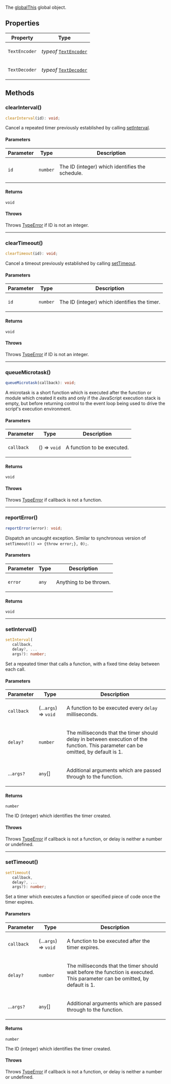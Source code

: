 The [globalThis](https://developer.mozilla.org/docs/Web/JavaScript/Reference/Global_Objects/globalThis) global object.

## Properties

<table>
<thead>
<tr>
<th>Property</th>
<th>Type</th>
</tr>
</thead>
<tbody>
<tr>
<td>

<a id="textencoder"></a> `TextEncoder`

</td>
<td>

*typeof* [`TextEncoder`](../classes/TextEncoder.md)

</td>
</tr>
<tr>
<td>

<a id="textdecoder"></a> `TextDecoder`

</td>
<td>

*typeof* [`TextDecoder`](../classes/TextDecoder.md)

</td>
</tr>
</tbody>
</table>

## Methods

### clearInterval()

```ts
clearInterval(id): void;
```

Cancel a repeated timer previously established by calling [setInterval](https://developer.mozilla.org/docs/Web/API/Window/setInterval).

#### Parameters

<table>
<thead>
<tr>
<th>Parameter</th>
<th>Type</th>
<th>Description</th>
</tr>
</thead>
<tbody>
<tr>
<td>

`id`

</td>
<td>

`number`

</td>
<td>

The ID (integer) which identifies the schedule.

</td>
</tr>
</tbody>
</table>

#### Returns

`void`

#### Throws

Throws [TypeError](https://developer.mozilla.org/docs/Web/JavaScript/Reference/Global_Objects/TypeError) if ID is not an integer.

***

### clearTimeout()

```ts
clearTimeout(id): void;
```

Cancel a timeout previously established by calling [setTimeout](https://developer.mozilla.org/docs/Web/API/Window/setTimeout).

#### Parameters

<table>
<thead>
<tr>
<th>Parameter</th>
<th>Type</th>
<th>Description</th>
</tr>
</thead>
<tbody>
<tr>
<td>

`id`

</td>
<td>

`number`

</td>
<td>

The ID (integer) which identifies the timer.

</td>
</tr>
</tbody>
</table>

#### Returns

`void`

#### Throws

Throws [TypeError](https://developer.mozilla.org/docs/Web/JavaScript/Reference/Global_Objects/TypeError) if ID is not an integer.

***

### queueMicrotask()

```ts
queueMicrotask(callback): void;
```

A microtask is a short function which is executed after the function or module which created it exits and
only if the JavaScript execution stack is empty, but before returning control to the event loop being used
to drive the script's execution environment.

#### Parameters

<table>
<thead>
<tr>
<th>Parameter</th>
<th>Type</th>
<th>Description</th>
</tr>
</thead>
<tbody>
<tr>
<td>

`callback`

</td>
<td>

() => `void`

</td>
<td>

A function to be executed.

</td>
</tr>
</tbody>
</table>

#### Returns

`void`

#### Throws

Throws [TypeError](https://developer.mozilla.org/docs/Web/JavaScript/Reference/Global_Objects/TypeError) if callback is not a function.

***

### reportError()

```ts
reportError(error): void;
```

Dispatch an uncaught exception. Similar to synchronous version of `setTimeout(() => {throw error;}, 0);`.

#### Parameters

<table>
<thead>
<tr>
<th>Parameter</th>
<th>Type</th>
<th>Description</th>
</tr>
</thead>
<tbody>
<tr>
<td>

`error`

</td>
<td>

`any`

</td>
<td>

Anything to be thrown.

</td>
</tr>
</tbody>
</table>

#### Returns

`void`

***

### setInterval()

```ts
setInterval(
   callback, 
   delay?, ...
   args?): number;
```

Set a repeated timer that calls a function, with a fixed time delay between each call.

#### Parameters

<table>
<thead>
<tr>
<th>Parameter</th>
<th>Type</th>
<th>Description</th>
</tr>
</thead>
<tbody>
<tr>
<td>

`callback`

</td>
<td>

(...`args`) => `void`

</td>
<td>

A function to be executed every `delay` milliseconds.

</td>
</tr>
<tr>
<td>

`delay?`

</td>
<td>

`number`

</td>
<td>

The milliseconds that the timer should delay in between execution of the function. This parameter can be omitted, by default is 1.

</td>
</tr>
<tr>
<td>

...`args?`

</td>
<td>

`any`[]

</td>
<td>

Additional arguments which are passed through to the function.

</td>
</tr>
</tbody>
</table>

#### Returns

`number`

The ID (integer) which identifies the timer created.

#### Throws

Throws [TypeError](https://developer.mozilla.org/docs/Web/JavaScript/Reference/Global_Objects/TypeError) if callback is not a function, or delay is neither a number or undefined.

***

### setTimeout()

```ts
setTimeout(
   callback, 
   delay?, ...
   args?): number;
```

Set a timer which executes a function or specified piece of code once the timer expires.

#### Parameters

<table>
<thead>
<tr>
<th>Parameter</th>
<th>Type</th>
<th>Description</th>
</tr>
</thead>
<tbody>
<tr>
<td>

`callback`

</td>
<td>

(...`args`) => `void`

</td>
<td>

A function to be executed after the timer expires.

</td>
</tr>
<tr>
<td>

`delay?`

</td>
<td>

`number`

</td>
<td>

The milliseconds that the timer should wait before the function is executed. This parameter can be omitted, by default is 1.

</td>
</tr>
<tr>
<td>

...`args?`

</td>
<td>

`any`[]

</td>
<td>

Additional arguments which are passed through to the function.

</td>
</tr>
</tbody>
</table>

#### Returns

`number`

The ID (integer) which identifies the timer created.

#### Throws

Throws [TypeError](https://developer.mozilla.org/docs/Web/JavaScript/Reference/Global_Objects/TypeError) if callback is not a function, or delay is neither a number or undefined.

